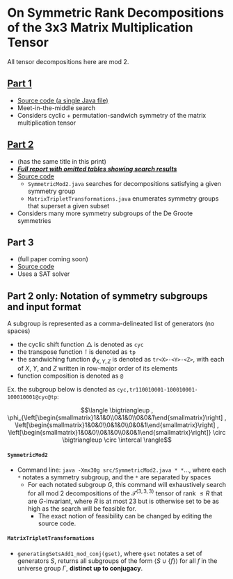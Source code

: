 # On Symmetric Rank Decompositions of the 3x3 Matrix Multiplication Tensor

All tensor decompositions here are mod 2.

## [Part 1](https://murj-assets.s3.amazonaws.com/assets/issues/Vol_43_Published.pdf#page=33)
* [Source code (a single Java file)](https://github.com/coolcomputery/Matrix-Multiplication-Tensor-Decomposition/blob/79500ae287090ac08c502425727eb56ccbad86fe/SymmetricMod2.java)
* Meet-in-the-middle search
* Considers cyclic + permutation-sandwich symmetry of the matrix multiplication tensor

## [Part 2](https://murj-assets.s3.amazonaws.com/assets/issues/Vol_45_Published.pdf#page=33)
* (has the same title in this print)
* [***Full report with omitted tables showing search results***](https://github.com/coolcomputery/Matrix-Multiplication-Tensor-Decomposition/blob/4508649a56a2861fd3a262c1159feba959d48d60/full-part2-report.pdf)
* [Source code](https://github.com/coolcomputery/Matrix-Multiplication-Tensor-Decomposition/tree/5b15fedf474cb35f6b43b360b05aadc0520fb4af)
  * `SymmetricMod2.java` searches for decompositions satisfying a given symmetry group
  * `MatrixTripletTransformations.java` enumerates symmetry groups that superset a given subset
* Considers many more symmetry subgroups of the De Groote symmetries

## Part 3
* (full paper coming soon)
* [Source code](https://github.com/coolcomputery/Matrix-Multiplication-Tensor-Decomposition/blob/9dd2d38559252023390add09c8520dd8fefbc8ee/SAT%20%2B%20symmetry%20restrictions.ipynb)
* Uses a SAT solver

## Part 2 only: Notation of symmetry subgroups and input format
A subgroup is represented as a comma-delineated list of generators (no spaces)
* the cyclic shift function $\bigtriangleup$ is denoted as `cyc`
* the transpose function $\intercal$ is denoted as `tp`
* the sandwiching function $\phi_{X,Y,Z}$ is denoted as `tr<X>-<Y>-<Z>`, with each of $X$, $Y$, and $Z$ written in row-major order of its elements
* function composition is denoted as `@`

Ex. the subgroup below is denoted as `cyc,tr110010001-100010001-100010001@cyc@tp`:
```math
\langle
\bigtriangleup , \phi_{\left[\begin{smallmatrix}1&1&0\\0&1&0\\0&0&1\end{smallmatrix}\right] , \left[\begin{smallmatrix}1&0&0\\0&1&0\\0&0&1\end{smallmatrix}\right] , \left[\begin{smallmatrix}1&0&0\\0&1&0\\0&0&1\end{smallmatrix}\right]} \circ \bigtriangleup \circ \intercal
\rangle
```

#### `SymmetricMod2`
* Command line: `java -Xmx30g src/SymmetricMod2.java * *`..., where each `*` notates a symmetry subgroup, and the `*` are separated by spaces
  * For each notated subgroup $G$, this command will exhaustively search for all mod 2 decompositions of the $\mathcal{T}^{\langle 3, 3, 3\rangle}$ tensor of rank $\le R$ that are $G$-invariant, where $R$ is at most 23 but is otherwise set to be as high as the search will be feasible for.
    * The exact notion of feasibility can be changed by editing the source code.

#### `MatrixTripletTransformations`
  * `generatingSetsAdd1_mod_conj(gset)`, where `gset` notates a set of generators $S$, returns all subgroups of the form $\langle S \cup \{f\}\rangle$ for all $f$ in the universe group $\Gamma$, **distinct up to conjugacy**.

